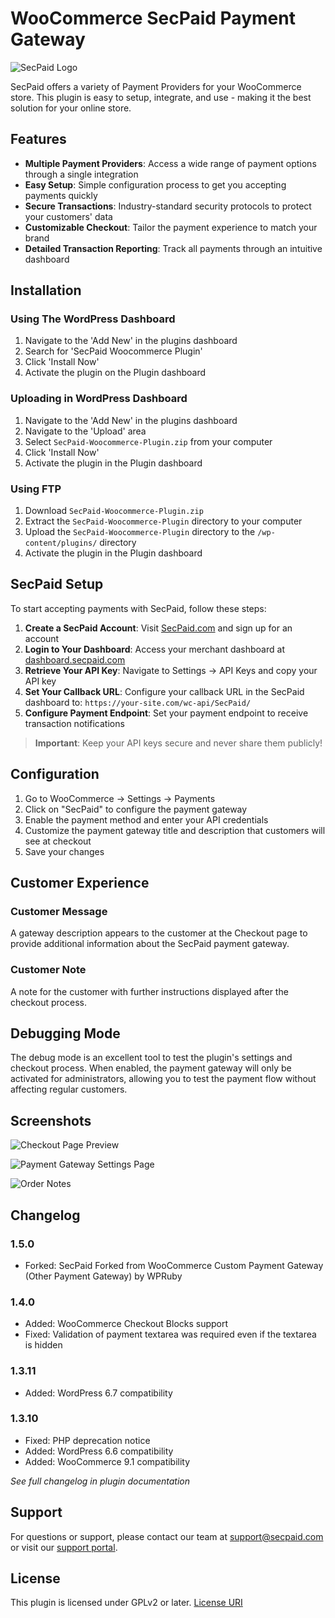 # WooCommerce SecPaid Payment Gateway

![SecPaid Logo](https://secpaid.com/wp-content/uploads/2023/05/secpaid-logo.png)

SecPaid offers a variety of Payment Providers for your WooCommerce store. This plugin is easy to setup, integrate, and use - making it the best solution for your online store.

## Features

- **Multiple Payment Providers**: Access a wide range of payment options through a single integration
- **Easy Setup**: Simple configuration process to get you accepting payments quickly
- **Secure Transactions**: Industry-standard security protocols to protect your customers' data
- **Customizable Checkout**: Tailor the payment experience to match your brand
- **Detailed Transaction Reporting**: Track all payments through an intuitive dashboard

## Installation

### Using The WordPress Dashboard

1. Navigate to the 'Add New' in the plugins dashboard
2. Search for 'SecPaid Woocommerce Plugin'
3. Click 'Install Now'
4. Activate the plugin on the Plugin dashboard

### Uploading in WordPress Dashboard

1. Navigate to the 'Add New' in the plugins dashboard
2. Navigate to the 'Upload' area
3. Select `SecPaid-Woocommerce-Plugin.zip` from your computer
4. Click 'Install Now'
5. Activate the plugin in the Plugin dashboard

### Using FTP

1. Download `SecPaid-Woocommerce-Plugin.zip`
2. Extract the `SecPaid-Woocommerce-Plugin` directory to your computer
3. Upload the `SecPaid-Woocommerce-Plugin` directory to the `/wp-content/plugins/` directory
4. Activate the plugin in the Plugin dashboard

## SecPaid Setup

To start accepting payments with SecPaid, follow these steps:

1. **Create a SecPaid Account**: Visit [SecPaid.com](https://secpaid.com) and sign up for an account
2. **Login to Your Dashboard**: Access your merchant dashboard at [dashboard.secpaid.com](https://dashboard.secpaid.com)
3. **Retrieve Your API Key**: Navigate to Settings → API Keys and copy your API key
4. **Set Your Callback URL**: Configure your callback URL in the SecPaid dashboard to: `https://your-site.com/wc-api/SecPaid/`
5. **Configure Payment Endpoint**: Set your payment endpoint to receive transaction notifications

> **Important**: Keep your API keys secure and never share them publicly!

## Configuration

1. Go to WooCommerce → Settings → Payments
2. Click on "SecPaid" to configure the payment gateway
3. Enable the payment method and enter your API credentials
4. Customize the payment gateway title and description that customers will see at checkout
5. Save your changes

## Customer Experience

### Customer Message
A gateway description appears to the customer at the Checkout page to provide additional information about the SecPaid payment gateway.

### Customer Note
A note for the customer with further instructions displayed after the checkout process.

## Debugging Mode

The debug mode is an excellent tool to test the plugin's settings and checkout process. When enabled, the payment gateway will only be activated for administrators, allowing you to test the payment flow without affecting regular customers.

## Screenshots

![Checkout Page Preview](https://secpaid.com/wp-content/uploads/2023/05/checkout-preview.png)

![Payment Gateway Settings Page](https://secpaid.com/wp-content/uploads/2023/05/settings-page.png)

![Order Notes](https://secpaid.com/wp-content/uploads/2023/05/order-notes.png)

## Changelog

### 1.5.0
* Forked: SecPaid Forked from WooCommerce Custom Payment Gateway (Other Payment Gateway) by WPRuby

### 1.4.0
* Added: WooCommerce Checkout Blocks support
* Fixed: Validation of payment textarea was required even if the textarea is hidden

### 1.3.11
* Added: WordPress 6.7 compatibility

### 1.3.10
* Fixed: PHP deprecation notice
* Added: WordPress 6.6 compatibility
* Added: WooCommerce 9.1 compatibility

*See full changelog in plugin documentation*

## Support

For questions or support, please contact our team at support@secpaid.com or visit our [support portal](https://support.secpaid.com).

## License

This plugin is licensed under GPLv2 or later.
[License URI](http://www.gnu.org/licenses/gpl-2.0.html)
